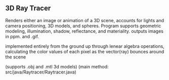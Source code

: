 ## 3D Ray Tracer
Renders either an image or animation of a 3D scene, accounts for lights and camera
positioning, 3D models, and spheres. Program supports geometric
modeling, illumination, shadow, reflectance, and materiality. outputs images in ppm. and .gif.

implemented entirely from the ground up through lenear algebra operations, calculating the color values of each pixel as the vector(ray) bounces around the scene

(supports .obj and .mtl 3d models) 
(main method: src/java/Raytracer/Raytracer.java)

